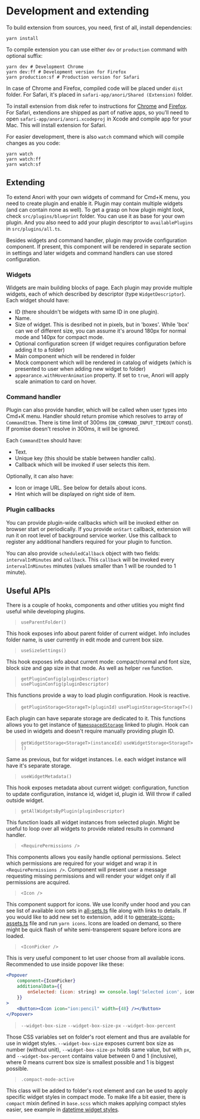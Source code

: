 # Development and extending

To build extension from sources, you need, first of all, install dependencies:

```
yarn install
```

To compile extension you can use either `dev` or `production` command with optional suffix:

```
yarn dev # Development Chrome
yarn dev:ff # Development version for Firefox
yarn production:sf # Production version for Safari
```

In case of Chrome and Firefox, compiled code will be placed under `dist` folder. For Safari, it's placed in `safari-app/anori/Shared (Extension)` folder.

To install extension from disk refer to instructions for [Chrome](https://developer.chrome.com/docs/extensions/mv3/getstarted/development-basics/#load-unpacked) and [Firefox](https://developer.mozilla.org/en-US/docs/Mozilla/Add-ons/WebExtensions/Your_first_WebExtension#installing). For Safari, extendions are shipped as part of native apps, so you'll need to open `safari-app/anori/anori.xcodeproj` in Xcode and compile app for your Mac. This will install extension for Safari.

For easier development, there is also `watch` command which will compile changes as you code:

```
yarn watch
yarn watch:ff
yarn watch:sf
```

## Extending

To extend Anori with your own widgets of command for Cmd+K menu, you need to create plugin and enable it. Plugin may contain multiple widgets (and can contain none as well). To get a grasp on how plugin might look, check `src/plugins/blueprint` folder. You can use it as base for your own plugin. And you also need to add your plugin descriptor to `availablePlugins` in `src/plugins/all.ts`.

Besides widgets and command handler, plugin may provide configuration component. If present, this component will be rendered in separate section in settings and later widgets and command handlers can use stored configuration.

### Widgets

Widgets are main building blocks of page. Each plugin may provide multiple widgets, each of which described by descriptor (type `WidgetDescriptor`). Each widget should have: 

* ID (there shouldn't be widgets with same ID in one plugin).
* Name.
* Size of widget. This is desribed not in pixels, but in 'boxes'. While 'box' can we of different size, you can assume it's around 180px for normal mode and 140px for compact mode.
* Optional configuration screen (if widget requires configuration before adding it to a folder)
* Main component which will be rendered in folder
* Mock component which will be rendered in catalog of widgets (which is presented to user when adding new widget to folder)
* `appearance.withHoverAnimation` property. If set to `true`, Anori will apply scale animation to card on hover.

### Command handler

Plugin can also provide handler, which will be called when user types into Cmd+K menu. Handler should return promise which resolves to array of `CommandItem`. There is time limit of 300ms (`ON_COMMAND_INPUT_TIMEOUT` const). If promise doesn't resolve in 300ms, it will be ignored.

Each `CommandItem` should have:

* Text.
* Unique key (this should be stable between handler calls).
* Callback which will be invoked if user selects this item.

Optionally, it can also have:

* Icon or image URL. See below for details about icons.
* Hint which will be displayed on right side of item.

### Plugin callbacks

You can provide plugin-wide callbacks which will be invoked either on browser start or periodically. If you provide `onStart` callback, extension will run it on root level of background service worker. Use this callback to register any additional handlers required for your plugin to function. 

You can also provide `scheduledCallback` object with two fields: `intervalInMinutes` and `callback`. This `callback` will be invoked every `intervalInMinutes` minutes (values smaller than 1 will be rounded to 1 minute).


## Useful APIs

There is a couple of hooks, components and other utlities you might find useful while developing plugins.

> `useParentFolder()`

This hook exposes info about parent folder of current widget. Info includes folder name, is user currently in edit mode and current box size.

> `useSizeSettings()`

This hook exposes info about current mode: compact/normal and font size, block size and gap size in that mode. As well as helper `rem` function.

> `getPluginConfig(pluginDescriptor)`
> `usePluginConfig(pluginDescriptor)`

This functions provide a way to load plugin configuration. Hook is reactive.

> `getPluginStorage<StorageT>(pluginId)`
> `usePluginStorage<StorageT>()`

Each plugin can have separate storage are dedicated to it. This functions allows you to get instance of [`NamespacedStorage`](/src/utils//namespaced-storage.ts) linked to plugin. Hook can be used in widgets and doesn't require manually providing plugin ID.

> `getWidgetStorage<StorageT>(instanceId)`
> `useWidgetStorage<StorageT>()`

Same as previous, but for widget instances. I.e. each widget instance will have it's separate storage.

> `useWidgetMetadata()`

This hook exposes metadata about current widget: configuration, function to update configuration, instance id, widget id, plugin id. Will throw if called outside widget.

> `getAllWidgetsByPlugin(pluginDescriptor)`

This function loads all widget instances from selected plugin. Might be useful to loop over all widgets to provide related results in command handler.

> `<RequirePermissions />`

This components allows you easily handle optional permissions. Select which permissions are required for your widget and wrap it in `<RequirePermissions />`. Component will present user a message requesting missing permissions and will render your widget only if all permissions are acquired.

> `<Icon />`

This component support for icons. We use Iconify under hood and you can see list of available icon sets in [all-sets.ts](/src/components/icons/all-sets.ts) file along with links to details. If you would like to add new set to extension, add it to [generate-icons-assets.ts](/generate-icons-assets.ts) file and run `yarn icons`. Icons are loaded on demand, so there might be quick flash of white semi-transperent square before icons are loaded.

> `<IconPicker />`

This is very useful component to let user choose from all available icons. Recommended to use inside popover like these:

```jsx
<Popover
    component={IconPicker}
    additionalData={{
        onSelected: (icon: string) => console.log('Selected icon', icon),
    }}
>
    <Button><Icon icon="ion:pencil" width={48} /></Button>
</Popover>
```

> `--widget-box-size`
> `--widget-box-size-px`
> `--widget-box-percent`

Those CSS variables set on folder's root element and thus are available for use in widget styles. `--widget-box-size` exposes current box size as number (without unit), `--widget-box-size-px` holds same value, but with `px`, and  `--widget-box-percent` contains value between 0 and 1 (inclusive), where 0 means current box size is smallest possible and 1 is biggest possible.

> `.compact-mode-active`

This class will be added to folder's root element and can be used to apply specific widget styles in compact mode. To make life a bit easier, there is `compact` mixin defined in `base.scss` which makes applying compact styles easier, see example in [datetime widget styles](https://github.com/OlegWock/anori/blob/master/src/plugins/datetime/styles.scss).